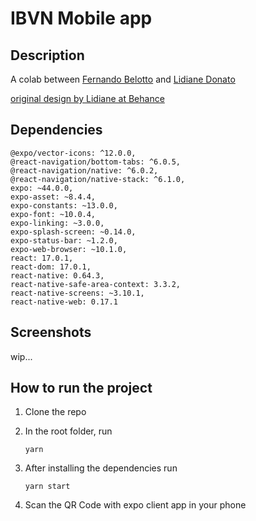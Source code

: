 # IBVN Mobile app

## Description

A colab between [Fernando Belotto](https://fernandobelotto.com) and [Lidiane Donato](https://www.behance.net/lidibraganca)


[original design by Lidiane at Behance](https://www.behance.net/gallery/131853389/IBVN)

## Dependencies

    @expo/vector-icons: ^12.0.0,
    @react-navigation/bottom-tabs: ^6.0.5,
    @react-navigation/native: ^6.0.2,
    @react-navigation/native-stack: ^6.1.0,
    expo: ~44.0.0,
    expo-asset: ~8.4.4,
    expo-constants: ~13.0.0,
    expo-font: ~10.0.4,
    expo-linking: ~3.0.0,
    expo-splash-screen: ~0.14.0,
    expo-status-bar: ~1.2.0,
    expo-web-browser: ~10.1.0,
    react: 17.0.1,
    react-dom: 17.0.1,
    react-native: 0.64.3,
    react-native-safe-area-context: 3.3.2,
    react-native-screens: ~3.10.1,
    react-native-web: 0.17.1

## Screenshots
wip...

## How to run the project


1. Clone the repo
2. In the root folder, run 

    `yarn`
3. After installing the dependencies run

    `yarn start`

4. Scan the QR Code with expo client app in your phone